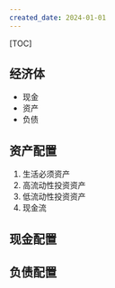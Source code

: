 ```yaml
---
created_date: 2024-01-01
---
```


[TOC]

## 经济体

- 现金
- 资产
- 负债

## 资产配置

1. 生活必须资产
2. 高流动性投资资产
3. 低流动性投资资产
4. 现金流

## 现金配置

## 负债配置
